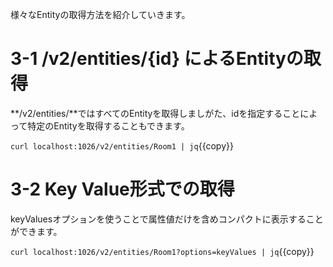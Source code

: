様々なEntityの取得方法を紹介していきます。

# 3-1 **/v2/entities/{id}** によるEntityの取得

**/v2/entities/**ではすべてのEntityを取得しましがた、idを指定することによって特定のEntityを取得することもできます。

`curl localhost:1026/v2/entities/Room1 | jq`{{copy}}

# 3-2 Key Value形式での取得

keyValuesオプションを使うことで属性値だけを含めコンパクトに表示することができます。

`curl localhost:1026/v2/entities/Room1?options=keyValues | jq`{{copy}}
